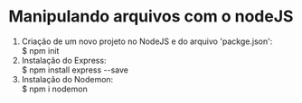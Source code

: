 # Manipulando arquivos com o nodeJS
<ol>
   <li>Criação de um novo projeto no NodeJS e do arquivo 'packge.json': <br>
      $ npm init</li>
   <li>Instalação do Express: <br>
      $ npm install express --save</li>
   <li>Instalação do Nodemon: <br>
      $ npm i nodemon</li>
</ol>
